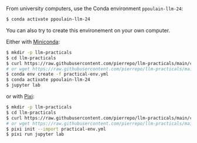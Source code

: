 From university computers, use the Conda environment `ppoulain-llm-24`:

```bash
$ conda activate ppoulain-llm-24
```

You can also try to create this environement on your own computer.

Either with [Miniconda](https://docs.anaconda.com/miniconda/):

```bash
$ mkdir -p llm-practicals
$ cd llm-practicals
$ curl https://raw.githubusercontent.com/pierrepo/llm-practicals/main/content/practical-env.yml --output practical-env.yml
# or wget https://raw.githubusercontent.com/pierrepo/llm-practicals/main/content/practical-env.yml
$ conda env create -f practical-env.yml
$ conda activate ppoulain-llm-24
$ jupyter lab
```

or with [Pixi](https://pixi.sh):

```bash
$ mkdir -p llm-practicals
$ cd llm-practicals
$ curl https://raw.githubusercontent.com/pierrepo/llm-practicals/main/content/practical-env.yml --output practical-env.yml
# or wget https://raw.githubusercontent.com/pierrepo/llm-practicals/main/content/practical-env.yml
$ pixi init --import practical-env.yml
$ pixi run jupyter lab
```
